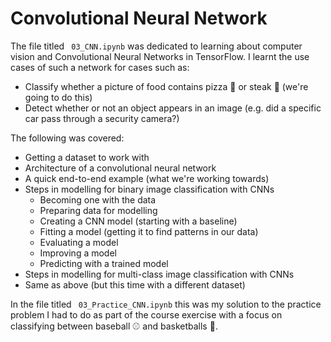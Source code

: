 # Convolutional Neural Network

The file titled ` 03_CNN.ipynb` was dedicated to learning about computer vision and Convolutional Neural Networks in TensorFlow. I learnt the use cases of such a network for cases such as:

* Classify whether a picture of food contains pizza 🍕 or steak 🥩 (we're going to do this)
* Detect whether or not an object appears in an image (e.g. did a specific car pass through a security camera?)

The following was covered:

- Getting a dataset to work with
- Architecture of a convolutional neural network
- A quick end-to-end example (what we're working towards)
- Steps in modelling for binary image classification with CNNs
  - Becoming one with the data
  - Preparing data for modelling
  - Creating a CNN model (starting with a baseline)
  - Fitting a model (getting it to find patterns in our data)
  - Evaluating a model
  - Improving a model
  - Predicting with a trained model
- Steps in modelling for multi-class image classification with CNNs
 - Same as above (but this time with a different dataset)

In the file titled ` 03_Practice_CNN.ipynb` this was my solution to the practice problem I had to do as part of the course exercise with a focus on classifying between baseball ⚾️ and basketballs 🏀.
